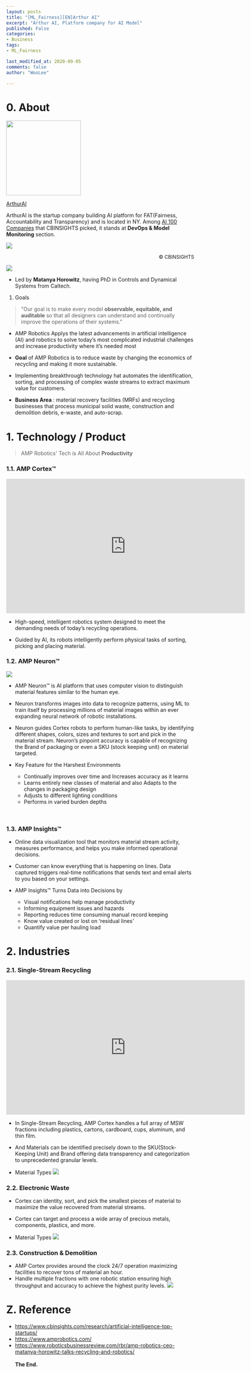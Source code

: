 ```yaml
---
layout: posts
title: "[ML_Fairness][EN]Arthur AI"
excerpt: "Arthur AI, Platform company for AI Model"
published: False
categories:
- Business
tags:
- ML_Fairness

last_modified_at: 2020-09-05
comments: false
author: "WooLee"

---
```



# 0. About

<img src = "https://static1.squarespace.com/static/5c2161df4cde7a0c1a70b37c/t/5c227d398a922d984e29518b/1599171306145/?format=1500w" width = "200"><br>

[ArthurAI](https://www.arthur.ai/)<br>

ArthurAI is the startup company building AI platform for FAT(Fairness, Accountability and Transparency) and is located in NY. Among [AI 100 Companies](https://www.cbinsights.com/research/artificial-intelligence-top-startups/) that CBINSIGHTS picked, it stands at **DevOps & Model Monitoring** section.


<img src="/assets/img/arthurai/ai-startup.png">
<p style="text-align:right;"><font size="2">&copy;	CBINSIGHTS</font></p>


<img src = "https://www.roboticsbusinessreview.com/wp-content/uploads/2020/06/Horowitz_Pic-500x500-1-150x150.png"><br>
* Led by **Matanya Horowitz**, having PhD in Controls and Dynamical Systems from Caltech.


1. Goals
> "Our goal is to make every model **observable, equitable, and auditable** so that all designers can understand and continually improve the operations of their systems."


* AMP Robotics Applys the latest advancements in artificial intelligence (AI) and robotics to solve today’s most complicated industrial challenges and increase productivity where it’s needed most 
* **Goal** of AMP Robotics is to reduce waste by changing the economics of recycling and making it more sustainable. 
* Implementing breakthrough technology hat automates the identification, sorting, and processing of complex waste streams to extract maximum value for customers.
 
* **Business Area** : material recovery facilities (MRFs) and recycling businesses that process municipal solid waste, construction and demolition debris, e-waste, and auto-scrap. 

# 1. Technology / Product
> AMP Robotics' Tech is All About **Productivity**
  
### 1.1. AMP Cortex™

<iframe title="vimeo-player" src="https://player.vimeo.com/video/323866332" width="640" height="360" frameborder="0" allowfullscreen></iframe> <br>

* High-speed, intelligent robotics system designed to meet the demanding needs of today’s recycling operations. 

* Guided by AI, its robots intelligently perform physical tasks of sorting, picking and placing material.

### 1.2. AMP Neuron™

<img src = "https://www.roboticsbusinessreview.com/wp-content/uploads/2020/06/HorowitzNeuron-274x300.png">

* AMP Neuron™ is AI platform that uses computer vision to distinguish material features similar to the human eye. 
* Neuron transforms images into data to recognize patterns, using ML to train itself by processing millions of material images within an ever expanding neural network of robotic installations.

* Neuron guides Cortex robots to perform human-like tasks, by identifying different shapes, colors, sizes and textures to sort and pick in the material stream. Neuron’s pinpoint accuracy is capable of recognizing the Brand of packaging or even a SKU (stock keeping unit) on material targeted.
* Key Feature for the Harshest Environments
  * Continually improves over time and Increases accuracy as it learns
  * Learns entirely new classes of material and also Adapts to the changes in packaging design
  * Adjusts to different lighting conditions
  * Performs in varied burden depths
<br>

### 1.3. AMP Insights™
* Online data visualization tool that  monitors material stream activity, measures performance, and helps you make informed operational decisions.

* Customer can know everything that is happening on lines. Data captured triggers real-time notifications that sends text and email alerts to you based on your settings.

* AMP Insights™ Turns Data into Decisions by 
  * Visual notifications help manage productivity
  * Informing equipment issues and hazards
  * Reporting reduces time consuming manual record keeping
  * Know value created or lost on ‘residual lines’ 
  * Quantify value per hauling load

# 2. Industries

### 2.1. Single-Stream Recycling
<iframe title="vimeo-player" src="https://player.vimeo.com/video/321804785" width="640" height="360" frameborder="0" allowfullscreen></iframe>

* In Single-Stream Recycling, AMP Cortex handles a full array of MSW fractions including plastics, cartons, cardboard, cups, aluminum, and thin film. 
* And Materials can be identified precisely down to the SKU(Stock-Keeping Unit) and Brand offering data transparency and categorization to unprecedented granular levels.

* Material Types
<img src = "/assets/img/amp/fig1.png"><br>

### 2.2. Electronic Waste
* Cortex can identity, sort, and pick the smallest pieces of material to maximize the value recovered from material streams. 
* Cortex can target and process a wide array of precious metals, components, plastics, and more.

* Material Types
<img src = "/assets/img/amp/fig2.png"><br>

### 2.3. Construction & Demolition
* AMP Cortex provides around the clock 24/7 operation maximizing facilities to recover tons of material an hour. 
* Handle multiple fractions with one robotic station ensuring high throughput and accuracy to achieve the highest purity levels.
<img src = "/assets/img/amp/fig3.png"><br>


# Z. Reference

- https://www.cbinsights.com/research/artificial-intelligence-top-startups/
- https://www.amprobotics.com/
- https://www.roboticsbusinessreview.com/rbr/amp-robotics-ceo-matanya-horowitz-talks-recycling-and-robotics/
<br><br>**The End.**